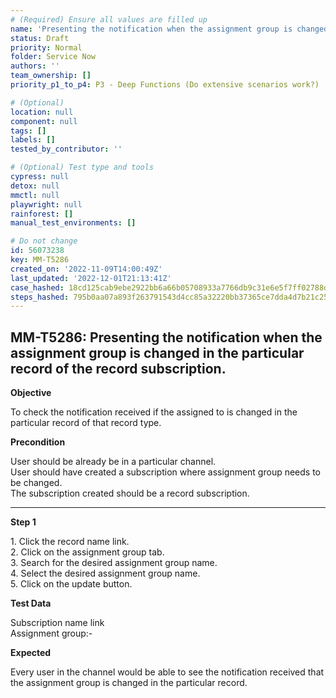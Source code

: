 ```yaml
---
# (Required) Ensure all values are filled up
name: 'Presenting the notification when the assignment group is changed in the particular record of the record subscription.'
status: Draft
priority: Normal
folder: Service Now
authors: ''
team_ownership: []
priority_p1_to_p4: P3 - Deep Functions (Do extensive scenarios work?)

# (Optional)
location: null
component: null
tags: []
labels: []
tested_by_contributor: ''

# (Optional) Test type and tools
cypress: null
detox: null
mmctl: null
playwright: null
rainforest: []
manual_test_environments: []

# Do not change
id: 56073238
key: MM-T5286
created_on: '2022-11-09T14:00:49Z'
last_updated: '2022-12-01T21:13:41Z'
case_hashed: 18cd125cab9ebe2922bb6a66b05708933a7766db9c31e6e5f7ff02788d871eb09a749313f6d4815a921567999c62f77e
steps_hashed: 795b0aa07a893f263791543d4cc85a32220bb37365ce7dda4d7b21c250f0da555154ea308c6da80d05405d2d0aa33eb6
---
```


<!-- (Auto-generated) Based on frontmatter's "key" and "name" -->

## MM-T5286: Presenting the notification when the assignment group is changed in the particular record of the record subscription.

**Objective**

To check the notification received if the assigned to is changed in the particular record of that record type.

**Precondition**

User should be already be in a particular channel.\
User should have created a subscription where assignment group needs to be changed.\
The subscription created should be a record subscription.

---

**Step 1**

1\. Click the record name link.\
2\. Click on the assignment group tab.\
3\. Search for the desired assignment group name.\
4\. Select the desired assignment group name.\
5\. Click on the update button.

**Test Data**

Subscription name link\
Assignment group:-

**Expected**

Every user in the channel would be able to see the notification received that the assignment group is changed in the particular record.
